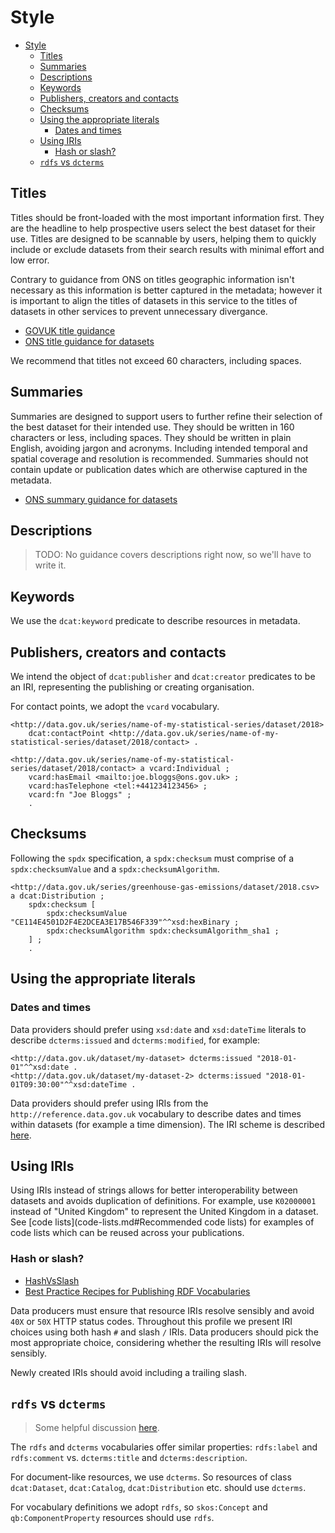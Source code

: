 # Style

- [Style](#style)
  - [Titles](#titles)
  - [Summaries](#summaries)
  - [Descriptions](#descriptions)
  - [Keywords](#keywords)
  - [Publishers, creators and contacts](#publishers-creators-and-contacts)
  - [Checksums](#checksums)
  - [Using the appropriate literals](#using-the-appropriate-literals)
    - [Dates and times](#dates-and-times)
  - [Using IRIs](#using-iris)
    - [Hash or slash?](#hash-or-slash)
  - [`rdfs` vs `dcterms`](#rdfs-vs-dcterms)

## Titles

Titles should be front-loaded with the most important information first. They are the headline to help prospective users select the best dataset for their use. Titles are designed to be scannable by users, helping them to quickly include or exclude datasets from their search results with minimal effort and low error.

Contrary to guidance from ONS on titles geographic information isn't necessary as this information is better captured in the metadata; however it is important to align the titles of datasets in this service to the titles of datasets in other services to prevent unnecessary divergance.

- [GOVUK title guidance](https://www.gov.uk/guidance/content-design/writing-for-gov-uk#titles)
- [ONS title guidance for datasets](https://service-manual.ons.gov.uk/content/content-types/datasets#dataset-titles-and-summaries)

We recommend that titles not exceed 60 characters, including spaces.

## Summaries

Summaries are designed to support users to further refine their selection of the best dataset for their intended use. They should be written in 160 characters or less, including spaces. They should be written in plain English, avoiding jargon and acronyms. Including intended temporal and spatial coverage and resolution is recommended. Summaries should not contain update or publication dates which are otherwise captured in the metadata.

- [ONS summary guidance for datasets](https://service-manual.ons.gov.uk/content/content-types/datasets#dataset-titles-and-summaries)

## Descriptions

> TODO: No guidance covers descriptions right now, so we'll have to write it.

## Keywords

We use the `dcat:keyword` predicate to describe resources in metadata.

## Publishers, creators and contacts

We intend the object of `dcat:publisher` and `dcat:creator` predicates to be an IRI, representing the publishing or creating organisation.

For contact points, we adopt the `vcard` vocabulary.

```ttl
<http://data.gov.uk/series/name-of-my-statistical-series/dataset/2018> 
    dcat:contactPoint <http://data.gov.uk/series/name-of-my-statistical-series/dataset/2018/contact> .

<http://data.gov.uk/series/name-of-my-statistical-series/dataset/2018/contact> a vcard:Individual ;
    vcard:hasEmail <mailto:joe.bloggs@ons.gov.uk> ;
    vcard:hasTelephone <tel:+441234123456> ;
    vcard:fn "Joe Bloggs" ;
    .
```

## Checksums

Following the `spdx` specification, a `spdx:checksum` must comprise of a `spdx:checksumValue` and a `spdx:checksumAlgorithm`.

```ttl
<http://data.gov.uk/series/greenhouse-gas-emissions/dataset/2018.csv> a dcat:Distribution ;
    spdx:checksum [
        spdx:checksumValue "CE114E4501D2F4E2DCEA3E17B546F339"^^xsd:hexBinary ;
        spdx:checksumAlgorithm spdx:checksumAlgorithm_sha1 ;
    ] ;
    .
```

## Using the appropriate literals

### Dates and times

Data providers should prefer using `xsd:date` and `xsd:dateTime` literals to describe `dcterms:issued` and `dcterms:modified`, for example:

```ttl
<http://data.gov.uk/dataset/my-dataset> dcterms:issued "2018-01-01"^^xsd:date .
<http://data.gov.uk/dataset/my-dataset-2> dcterms:issued "2018-01-01T09:30:00"^^xsd:dateTime .
```

Data providers should prefer using IRIs from the `http://reference.data.gov.uk` vocabulary to describe dates and times within datasets (for example a time dimension). The IRI scheme is described [here](https://github.com/epimorphics/IntervalServer/blob/master/interval-IRIs.md).

## Using IRIs

Using IRIs instead of strings allows for better interoperability between datasets and avoids duplication of definitions. For example, use `K02000001` instead of "United Kingdom" to represent the United Kingdom in a dataset. See [code lists](code-lists.md#Recommended code lists) for examples of code lists which can be reused across your publications.

### Hash or slash?

- [HashVsSlash](https://www.w3.org/wiki/HashVsSlash)
- [Best Practice Recipes for Publishing RDF Vocabularies](https://www.w3.org/TR/swbp-vocab-pub)

Data producers must ensure that resource IRIs resolve sensibly and avoid `40X` or `50X` HTTP status codes. Throughout this profile we present IRI choices using both hash `#` and slash `/` IRIs. Data producers should pick the most appropriate choice, considering whether the resulting IRIs will resolve sensibly.

Newly created IRIs should avoid including a trailing slash.

## `rdfs` vs `dcterms`

> Some helpful discussion [here](https://jazz.net/wiki/bin/view/LinkedData/UseOfRdfsLabelVersusDctermsTitle).

The `rdfs` and `dcterms` vocabularies offer similar properties: `rdfs:label` and `rdfs:comment` vs. `dcterms:title` and `dcterms:description`.

For document-like resources, we use `dcterms`. So resources of class `dcat:Dataset`, `dcat:Catalog`, `dcat:Distribution` etc. should use `dcterms`.

For vocabulary definitions we adopt `rdfs`, so `skos:Concept` and `qb:ComponentProperty` resources should use `rdfs`.
